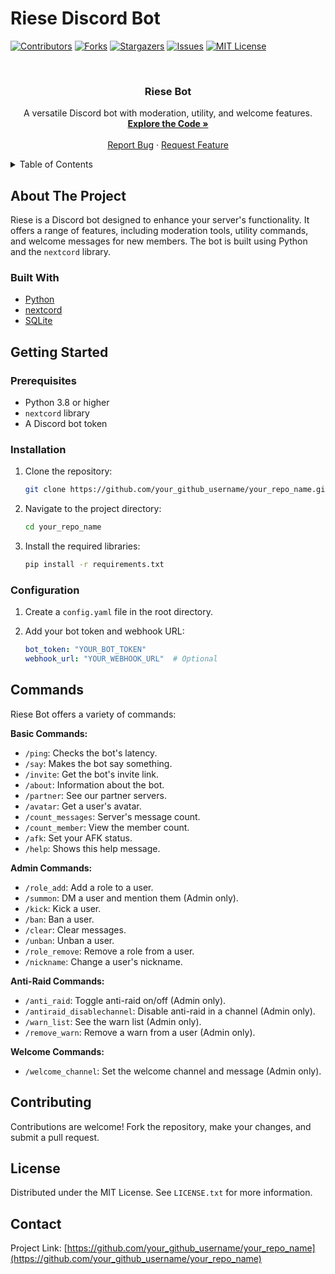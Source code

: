 
<a name="readme-top"></a>

# Riese Discord Bot

[![Contributors][contributors-shield]][contributors-url]
[![Forks][forks-shield]][forks-url]
[![Stargazers][stars-shield]][stars-url]
[![Issues][issues-shield]][issues-url]
[![MIT License][license-shield]][license-url]


<br />
<div align="center">


<h3 align="center">Riese Bot</h3>

  <p align="center">
    A versatile Discord bot with moderation, utility, and welcome features.
    <br />
    <a href="https://github.com/your_github_username/your_repo_name"><strong>Explore the Code »</strong></a>
    <br />
    <br />
    <a href="https://github.com/your_github_username/your_repo_name/issues/new?labels=bug">Report Bug</a>
    ·
    <a href="https://github.com/your_github_username/your_repo_name/issues/new?labels=enhancement">Request Feature</a>
  </p>
</div>



<!-- TABLE OF CONTENTS -->
<details>
  <summary>Table of Contents</summary>
  <ol>
    <li>
      <a href="#about-the-project">About The Project</a>
      <ul>
        <li><a href="#built-with">Built With</a></li>
      </ul>
    </li>
    <li>
      <a href="#getting-started">Getting Started</a>
      <ul>
        <li><a href="#prerequisites">Prerequisites</a></li>
        <li><a href="#installation">Installation</a></li>
        <li><a href="#configuration">Configuration</a></li>
      </ul>
    </li>
 <li><a href="#commands">Commands</a></li>
    <li><a href="#contributing">Contributing</a></li>
    <li><a href="#license">License</a></li>
    <li><a href="#contact">Contact</a></li>

  </ol>
</details>



<!-- ABOUT THE PROJECT -->
## About The Project


Riese is a Discord bot designed to enhance your server's functionality.  It offers a range of features, including moderation tools, utility commands, and welcome messages for new members.  The bot is built using Python and the `nextcord` library.




### Built With

* [Python](https://www.python.org/)
* [nextcord](https://guide.nextcord.dev/)
* [SQLite](https://www.sqlite.org/index.html)


<!-- GETTING STARTED -->
## Getting Started


### Prerequisites

* Python 3.8 or higher
* `nextcord` library
* A Discord bot token

### Installation

1. Clone the repository:
   ```bash
   git clone https://github.com/your_github_username/your_repo_name.git
   ```
2. Navigate to the project directory:
   ```bash
   cd your_repo_name
   ```
3. Install the required libraries:
   ```bash
   pip install -r requirements.txt 
   ```

### Configuration

1. Create a `config.yaml` file in the root directory.
2. Add your bot token and webhook URL:

   ```yaml
   bot_token: "YOUR_BOT_TOKEN"
   webhook_url: "YOUR_WEBHOOK_URL"  # Optional
   ```


## Commands

Riese Bot offers a variety of commands:

**Basic Commands:**

* `/ping`: Checks the bot's latency.
* `/say`: Makes the bot say something.
* `/invite`: Get the bot's invite link.
* `/about`: Information about the bot.
* `/partner`: See our partner servers.
* `/avatar`: Get a user's avatar.
* `/count_messages`: Server's message count.
* `/count_member`: View the member count.
* `/afk`: Set your AFK status.
* `/help`: Shows this help message.


**Admin Commands:**

* `/role_add`: Add a role to a user.
* `/summon`:  DM a user and mention them (Admin only).
* `/kick`: Kick a user.
* `/ban`: Ban a user.
* `/clear`: Clear messages.
* `/unban`: Unban a user.
* `/role_remove`: Remove a role from a user.
* `/nickname`: Change a user's nickname.

**Anti-Raid Commands:**

* `/anti_raid`: Toggle anti-raid on/off (Admin only).
* `/antiraid_disablechannel`: Disable anti-raid in a channel (Admin only).
* `/warn_list`: See the warn list (Admin only).
* `/remove_warn`: Remove a warn from a user (Admin only).

**Welcome Commands:**

* `/welcome_channel`: Set the welcome channel and message (Admin only).


<!-- CONTRIBUTING -->
## Contributing

Contributions are welcome!  Fork the repository, make your changes, and submit a pull request.


<!-- LICENSE -->
## License

Distributed under the MIT License. See `LICENSE.txt` for more information.


<!-- CONTACT -->
## Contact


Project Link: [https://github.com/your_github_username/your_repo_name](https://github.com/your_github_username/your_repo_name)




<!-- MARKDOWN LINKS & IMAGES -->
[contributors-shield]: https://img.shields.io/github/contributors/your_github_username/your_repo_name.svg?style=for-the-badge
[contributors-url]: https://github.com/your_github_username/your_repo_name/graphs/contributors
[forks-shield]: https://img.shields.io/github/forks/your_github_username/your_repo_name.svg?style=for-the-badge
[forks-url]: https://github.com/your_github_username/your_repo_name/network/members
[stars-shield]: https://img.shields.io/github/stars/your_github_username/your_repo_name.svg?style=for-the-badge
[stars-url]: https://github.com/your_github_username/your_repo_name/stargazers
[issues-shield]: https://img.shields.io/github/issues/your_github_username/your_repo_name.svg?style=for-the-badge
[issues-url]: https://github.com/your_github_username/your_repo_name/issues
[license-shield]: https://img.shields.io/github/license/your_github_username/your_repo_name.svg?style=for-the-badge
[license-url]: https://github.com/your_github_username/your_repo_name/blob/master/LICENSE.txt
